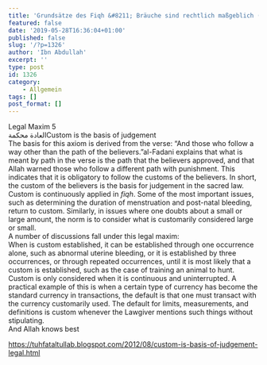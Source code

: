 ```yaml
---
title: 'Grundsätze des Fiqh &#8211; Bräuche sind rechtlich maßgeblich (6/6)'
featured: false
date: '2019-05-28T16:36:04+01:00'
published: false
slug: '/?p=1326'
author: 'Ibn Abdullah'
excerpt: ''
type: post
id: 1326
category:
    - Allgemein
tags: []
post_format: []
---
```

 Legal Maxim 5  
العادة محكمةCustom is the basis of judgement  
The basis for this axiom is derived from the verse: “And those who follow a way other than the path of the believers.”al-Fadani explains that what is meant by path in the verse is the path that the believers approved, and that Allah warned those who follow a different path with punishment. This indicates that it is obligatory to follow the customs of the believers. In short, the custom of the believers is the basis for judgement in the sacred law. Custom is continuously applied in *fiqh*. Some of the most important issues, such as determining the duration of menstruation and post-natal bleeding, return to custom. Similarly, in issues where one doubts about a small or large amount, the norm is to consider what is customarily considered large or small.   
A number of discussions fall under this legal maxim:   
When is custom established, it can be established through one occurrence alone, such as abnormal uterine bleeding, or it is established by three occurrences, or through repeated occurrences, until it is most likely that a custom is established, such as the case of training an animal to hunt.   
Custom is only considered when it is continuous and uninterrupted. A practical example of this is when a certain type of currency has become the standard currency in transactions, the default is that one must transact with the currency customarily used. The default for limits, measurements, and definitions is custom whenever the Lawgiver mentions such things without stipulating.   
And Allah knows best

https://tuhfataltullab.blogspot.com/2012/08/custom-is-basis-of-judgement-legal.html